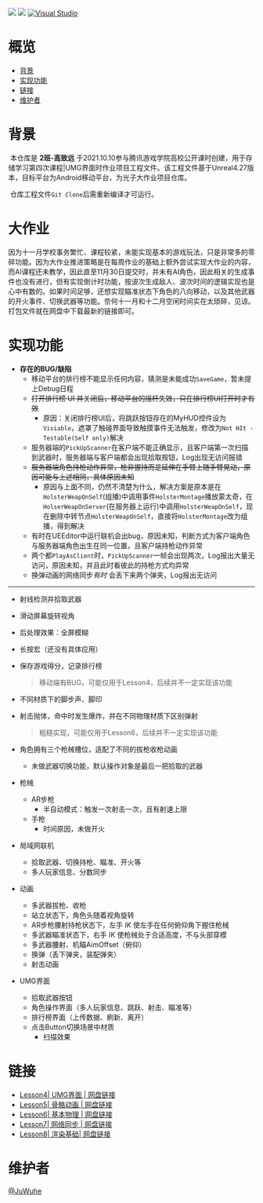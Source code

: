 [![](https://img.shields.io/badge/Author-Insyent-green)](https://insyent.today)	[![](https://img.shields.io/badge/powered%20by-Unreal-blue)](https://github.com/EpicGames/UnrealEngine)	 [![Visual Studio](https://img.shields.io/badge/--6C33AF?logo=visual%20studio)](https://visualstudio.microsoft.com/)

# 概览

- [背景](#背景)
- [实现功能](#实现功能)
- [链接](#网盘链接)
- [维护者](#维护者)

# 背景

​		本仓库是 **2班-高致远** 于2021.10.10参与腾讯游戏学院高校公开课时创建，用于存储学习第四次课程|UMG界面时作业项目工程文件。该工程文件基于Unreal4.27版本，目标平台为Android移动平台，为光子大作业项目仓库。

​		仓库工程文件`Git Clone`后需重新编译才可运行。

# 大作业

​		因为十一月学校事务繁忙、课程较紧，未能实现基本的游戏玩法，只是非常多的零碎功能。因为大作业推进策略是在每周作业的基础上额外尝试实现大作业的内容，而AI课程还未教学，因此直至11月30日提交时，并未有AI角色，因此相关的生成事件也没有进行，但有实现倒计时功能，按波次生成敌人、波次时间的逻辑实现也是心中有数的。如果时间足够，还想实现瞄准状态下角色的八向移动，以及其他武器的开火事件、切换武器等功能。奈何十一月和十二月空闲时间实在太琐碎，见谅。打包文件就在网盘中下载最新的链接即可。

# 实现功能

- **存在的BUG/缺陷**
  - 移动平台的排行榜不能显示任何内容，猜测是未能成功`SaveGame`，暂未提上Debug日程
  - ~~打开排行榜 UI 并关闭后，移动平台的摇杆失效，只在排行榜UI打开时才有效~~
    - 原因：关闭排行榜UI后，将跳跃按钮存在的MyHUD控件设为`Visiable`，遮罩了触碰界面导致触摸事件无法触发，修改为`Not HIt - Testable(Self only)`解决
  - 服务器端的`PickUpScanner`在客户端不能正确显示，且客户端第一次扫描到武器时，服务器端与客户端都会出现<kbd>拾取</kbd>按钮，Log出现无访问报错
  - ~~服务器端角色持枪动作异常，枪非握持而是延伸在手臂上随手臂晃动，原因可能与上述相同，具体原因未知~~
    - 原因与上面不同，仍然不清楚为什么，解决方案是原本是在`HolsterWeapOnSelf`(组播)中调用事件`HolsterMontage`播放蒙太奇，在`HolserWeapOnServer`(在服务器上运行)中调用`HolsterWeapOnSelf`，现在删除中转节点`HolsterWeapOnSelf`，直接将`HolsterMontage`改为组播，得到解决
  - 有时在UEEditor中运行联机会出bug，原因未知，判断方式为客户端角色与服务器端角色出生在同一位置，且客户端持枪动作异常
  - 两个都`PlayAsClient`时，`PickUpScanner`一帧会出现两次，Log报出大量无访问，原因未知，并且此时看彼此的持枪方式均异常
  - 换弹动画的网络同步*有时* 会丢下来两个弹夹，Log报出无访问

------

- 射线检测并拾取武器

- 滑动屏幕旋转视角

- 后处理效果：全屏模糊

- 长按宏（还没有具体应用）

- 保存游戏得分，记录排行榜

  > 移动端有BUG，可能仅用于Lesson4，后续并不一定实现该功能

- 不同材质下的脚步声、脚印

- 射击抛体，命中时发生爆炸，并在不同物理材质下区别弹射

  > 粗糙实现，可能仅用于Lesson6，后续并不一定实现该功能

- 角色拥有三个枪械槽位，适配了不同的拔枪收枪动画

  - 未做武器切换功能，默认操作对象是最后一把拾取的武器

- 枪械

  - AR步枪
    - 半自动模式：触发一次射击一次，且有射速上限
  - 手枪
    - 时间原因，未做开火

- 局域网联机

  - 拾取武器、切换持枪、瞄准、开火等
  - 多人玩家信息、分数同步

- 动画
  - 多武器拔枪、收枪
  - 站立状态下，角色头随着视角旋转
  - AR步枪腰射持枪状态下，左手 *IK* 使左手在任何俯仰角下握住枪械
  - 多武器瞄准状态下，右手 *IK* 使枪械处于合适高度，不与头部穿模
  - 多武器腰射、机瞄AimOffset（俯仰）
  - 换弹（丢下弹夹，装配弹夹）
  - 射击动画

- UMG界面
  - 拾取武器按钮
  - 角色操作界面（多人玩家信息、跳跃、射击、瞄准等）
  - 排行榜界面（上传数据、刷新、离开）
  - 点击Button切换场景中材质
    - 扫描效果

# 链接

- [Lesson4| UMG界面 | 网盘链接](https://share.weiyun.com/ARsph86I)
- [Lesson5| 骨骼动画 | 网盘链接](https://share.weiyun.com/joioQRR8)
- [Lesson6| 基本物理 | 网盘链接](https://share.weiyun.com/9BFyICQy)
- [Lesson7| 网络同步 | 网盘链接](https://share.weiyun.com/1Mi8mb9s)
- [Lesson8| 渲染基础| 网盘链接](https://share.weiyun.com/SUdxJgU2)

# 维护者

[@JuWuhe](https://github.com/JuWuhe)